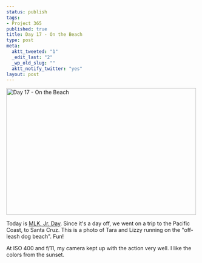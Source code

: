 ```yaml
--- 
status: publish
tags: 
- Project 365
published: true
title: Day 17 - On the Beach
type: post
meta: 
  aktt_tweeted: "1"
  _edit_last: "2"
  _wp_old_slug: ""
  aktt_notify_twitter: "yes"
layout: post
---
```

<a href="http://www.flickr.com/photos/freeed/5366155244/" title="Day 17 - On the Beach by Fred​, on Flickr"><img src="http://farm6.static.flickr.com/5045/5366155244_fab9c569d6.jpg" width="500" height="333" alt="Day 17 - On the Beach" /></a>

Today is <a href="http://en.wikipedia.org/wiki/Martin_Luther_King,_Jr._Day" rel="nofollow">MLK, Jr. Day</a>. Since it's a day off, we went on a trip to the Pacific Coast, to Santa Cruz. This is a photo of Tara and Lizzy running on the "off-leash dog beach". Fun!

At ISO 400 and f/11, my camera kept up with the action very well. I like the colors from the sunset.
